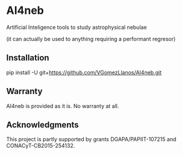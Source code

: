 # AI4neb
Artificial Inteligence tools to study astrophysical nebulae

(it can actually be used to anything requiring a performant regresor)

## Installation

pip install -U git+https://github.com/VGomezLlanos/AI4neb.git

## Warranty

AI4neb is provided as it is. No warranty at all.

## Acknowledgments

This project is partly supported by grants DGAPA/PAPIIT-107215 and CONACyT-CB2015-254132.
